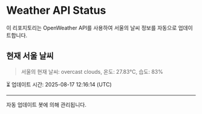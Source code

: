 
# Weather API Status

이 리포지토리는 OpenWeather API를 사용하여 서울의 날씨 정보를 자동으로 업데이트합니다.

## 현재 서울 날씨
> 서울의 현재 날씨: overcast clouds, 온도: 27.83°C, 습도: 83%

⏳ 업데이트 시간: 2025-08-17 12:16:14 (UTC)

---
자동 업데이트 봇에 의해 관리됩니다.
